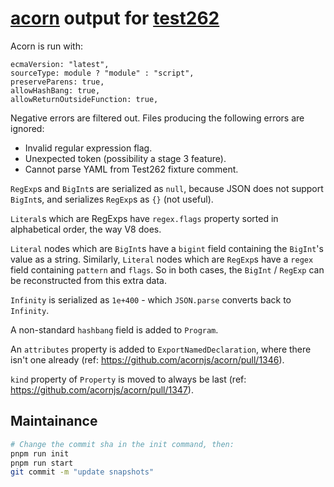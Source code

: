 # [acorn] output for [test262]

Acorn is run with:

```
ecmaVersion: "latest",
sourceType: module ? "module" : "script",
preserveParens: true,
allowHashBang: true,
allowReturnOutsideFunction: true,
```

Negative errors are filtered out.
Files producing the following errors are ignored:

* Invalid regular expression flag.
* Unexpected token (possibility a stage 3 feature).
* Cannot parse YAML from Test262 fixture comment.

`RegExp`s and `BigInt`s are serialized as `null`, because JSON does not support `BigInt`s, and
serializes `RegExp`s as `{}` (not useful).

`Literal`s which are RegExps have `regex.flags` property sorted in alphabetical order, the way V8 does.

`Literal` nodes which are `BigInt`s have a `bigint` field containing the `BigInt`'s value as a string.
Similarly, `Literal` nodes which are `RegExp`s have a `regex` field containing `pattern` and `flags`.
So in both cases, the `BigInt` / `RegExp` can be reconstructed from this extra data.

`Infinity` is serialized as `1e+400` - which `JSON.parse` converts back to `Infinity`.

A non-standard `hashbang` field is added to `Program`.

An `attributes` property is added to `ExportNamedDeclaration`, where there isn't one already
(ref: https://github.com/acornjs/acorn/pull/1346).

`kind` property of `Property` is moved to always be last (ref: https://github.com/acornjs/acorn/pull/1347).

## Maintainance

```bash
# Change the commit sha in the init command, then:
pnpm run init
pnpm run start
git commit -m "update snapshots"
```

[acorn]: https://github.com/acornjs/acorn
[test262]: https://github.com/tc39/test262
